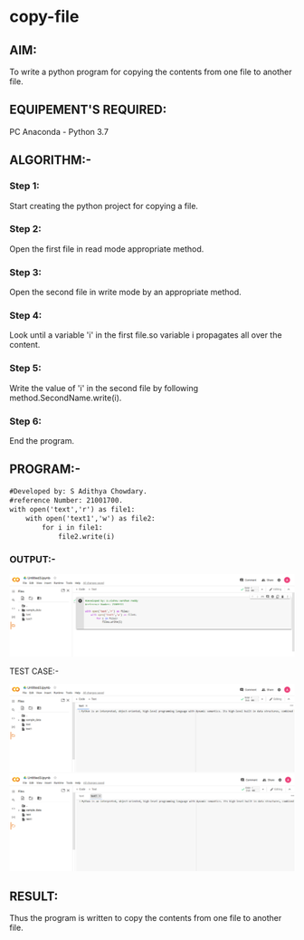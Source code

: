 # copy-file
## AIM:
To write a python program for copying the contents from one file to another file.
## EQUIPEMENT'S REQUIRED: 
PC
Anaconda - Python 3.7
## ALGORITHM:-
 
### Step 1:

Start creating the python project for copying a file.

### Step 2:

Open the first file in read mode appropriate method.
 
### Step 3: 

Open the second file in write mode by an appropriate method.

### Step 4: 

Look until a variable 'i' in the first file.so variable i propagates all over the content.

### Step 5:

Write the value of 'i' in the second file by following method.SecondName.write(i).

### Step 6: 

End the program.

## PROGRAM:-
~~~
#Developed by: S Adithya Chowdary.
#reference Number: 21001700.
with open('text','r') as file1:
    with open('text1','w') as file2:
        for i in file1:
            file2.write(i)
~~~

### OUTPUT:-

![OUTPUT](/IMAGES/img111.png)

TEST CASE:-

![OUTPUT](/IMAGES/img22.png)
![OUTPUT](/IMAGES/img112.png)




## RESULT:
Thus the program is written to copy the contents from one file to another file.

